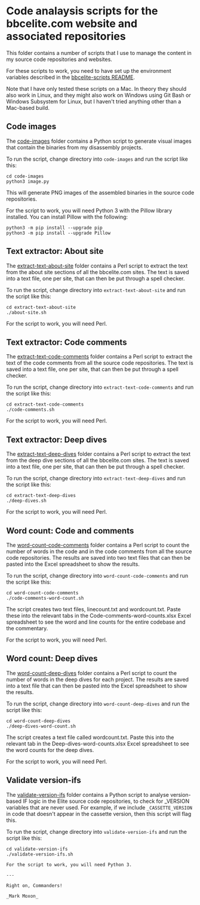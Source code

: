 # Code analaysis scripts for the bbcelite.com website and associated repositories

This folder contains a number of scripts that I use to manage the content in my source code repositories and websites.

For these scripts to work, you need to have set up the environment variables described in the [bbcelite-scripts README](../README.md).

Note that I have only tested these scripts on a Mac. In theory they should also work in Linux, and they might also work on Windows using Git Bash or Windows Subsystem for Linux, but I haven't tried anything other than a Mac-based build.

## Code images

The [code-images](code-images) folder contains a Python script to generate visual images that contain the binaries from my disassembly projects.

To run the script, change directory into `code-images` and run the script like this:

```
cd code-images
python3 image.py
```

This will generate PNG images of the assembled binaries in the source code repositories.

For the script to work, you will need Python 3 with the Pillow library installed. You can install Pillow with the following:

```
python3 -m pip install --upgrade pip
python3 -m pip install --upgrade Pillow
```

## Text extractor: About site

The [extract-text-about-site](extract-text-about-site) folder contains a Perl script to extract the text from the about site sections of all the bbcelite.com sites. The text is saved into a text file, one per site, that can then be put through a spell checker.

To run the script, change directory into `extract-text-about-site` and run the script like this:

```
cd extract-text-about-site
./about-site.sh
```

For the script to work, you will need Perl.

## Text extractor: Code comments

The [extract-text-code-comments](extract-text-code-comments) folder contains a Perl script to extract the text of the code comments from all the source code repositories. The text is saved into a text file, one per site, that can then be put through a spell checker.

To run the script, change directory into `extract-text-code-comments` and run the script like this:

```
cd extract-text-code-comments
./code-comments.sh
```

For the script to work, you will need Perl.

## Text extractor: Deep dives

The [extract-text-deep-dives](extract-text-deep-dives) folder contains a Perl script to extract the text from the deep dive sections of all the bbcelite.com sites. The text is saved into a text file, one per site, that can then be put through a spell checker.

To run the script, change directory into `extract-text-deep-dives` and run the script like this:

```
cd extract-text-deep-dives
./deep-dives.sh
```

For the script to work, you will need Perl.

## Word count: Code and comments

The [word-count-code-comments](word-count-code-comments) folder contains a Perl script to count the number of words in the code and in the code comments from all the source code repositories. The results are saved into two text files that can then be pasted into the Excel spreadsheet to show the results.

To run the script, change directory into `word-count-code-comments` and run the script like this:

```
cd word-count-code-comments
./code-comments-word-count.sh
```

The script creates two text files, linecount.txt and wordcount.txt. Paste these into the relevant tabs in the Code-comments-word-counts.xlsx Excel spreadsheet to see the word and line counts for the entire codebase and the commentary.

For the script to work, you will need Perl.

## Word count: Deep dives

The [word-count-deep-dives](word-count-deep-dives) folder contains a Perl script to count the number of words in the deep dives for each project. The results are saved into a text file that can then be pasted into the Excel spreadsheet to show the results.

To run the script, change directory into `word-count-deep-dives` and run the script like this:

```
cd word-count-deep-dives
./deep-dives-word-count.sh
```

The script creates a text file called wordcount.txt. Paste this into the relevant tab in the Deep-dives-word-counts.xlsx Excel spreadsheet to see the word counts for the deep dives.

For the script to work, you will need Perl.

## Validate version-ifs

The [validate-version-ifs](validate-version-ifs) folder contains a Python script to analyse version-based IF logic in the Elite source code repositories, to check for _VERSION variables that are never used. For example, if we include `_CASSETTE_VERSION` in code that doesn't appear in the cassette version, then this script will flag this.

To run the script, change directory into `validate-version-ifs` and run the script like this:

```
cd validate-version-ifs
./validate-version-ifs.sh

For the script to work, you will need Python 3.

---

Right on, Commanders!

_Mark Moxon_